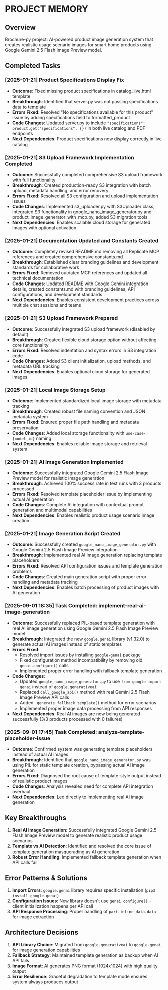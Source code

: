 # PROJECT MEMORY

## Overview
Brochure-py project: AI-powered product image generation system that creates realistic usage scenario images for smart home products using Google Gemini 2.5 Flash Image Preview model.

## Completed Tasks

### [2025-01-21] Product Specifications Display Fix
- **Outcome**: Fixed missing product specifications in catalog_live.html template
- **Breakthrough**: Identified that server.py was not passing specifications data to template
- **Errors Fixed**: Resolved "No specifications available for this product" issue by adding specifications field to formatted_product
- **Code Changes**: Updated server.py to include `"specifications": product.get("specifications", {})` in both live catalog and PDF endpoints
- **Next Dependencies**: Product specifications now display correctly in live catalog

### [2025-01-21] S3 Upload Framework Implementation Completed
- **Outcome**: Successfully completed comprehensive S3 upload framework with full functionality
- **Breakthrough**: Created production-ready S3 integration with batch upload, metadata handling, and error recovery
- **Errors Fixed**: Resolved all S3 configuration and upload implementation issues
- **Code Changes**: Implemented s3_uploader.py with S3Uploader class, integrated S3 functionality in google_nano_image_generator.py and product_image_generator_with_mcp.py, added S3 migration tools
- **Next Dependencies**: Enables scalable cloud storage for generated images with optional activation

### [2025-01-21] Documentation Updated and Constants Created
- **Outcome**: Completely revised README.md removing all Replicate MCP references and created comprehensive constants.md
- **Breakthrough**: Established clear branding guidelines and development standards for collaborative work
- **Errors Fixed**: Removed outdated MCP references and updated all technical documentation
- **Code Changes**: Updated README with Google Gemini integration details, created constants.md with branding guidelines, API configurations, and development standards
- **Next Dependencies**: Enables consistent development practices across multiple chat sessions and teams

### [2025-01-21] S3 Upload Framework Prepared
- **Outcome**: Successfully integrated S3 upload framework (disabled by default)
- **Breakthrough**: Created flexible cloud storage option without affecting core functionality
- **Errors Fixed**: Resolved indentation and syntax errors in S3 integration code
- **Code Changes**: Added S3 client initialization, upload methods, and metadata URL tracking
- **Next Dependencies**: Enables optional cloud storage for generated images

### [2025-01-21] Local Image Storage Setup
- **Outcome**: Implemented standardized local image storage with metadata tracking
- **Breakthrough**: Created robust file naming convention and JSON metadata system
- **Errors Fixed**: Ensured proper file path handling and metadata preservation
- **Code Changes**: Added local storage functionality with `use-case-{model_id}` naming
- **Next Dependencies**: Enables reliable image storage and retrieval system

### [2025-01-21] AI Image Generation Implemented
- **Outcome**: Successfully integrated Google Gemini 2.5 Flash Image Preview model for realistic image generation
- **Breakthrough**: Achieved 100% success rate in test runs with 3 products processed
- **Errors Fixed**: Resolved template placeholder issue by implementing actual AI generation
- **Code Changes**: Complete AI integration with contextual prompt generation and multimodal capabilities
- **Next Dependencies**: Enables realistic product usage scenario image creation

### [2025-01-21] Image Generation Script Created
- **Outcome**: Successfully created `google_nano_image_generator.py` with Google Gemini 2.5 Flash Image Preview integration
- **Breakthrough**: Implemented real AI image generation replacing template placeholders
- **Errors Fixed**: Resolved API configuration issues and template generation problems
- **Code Changes**: Created main generation script with proper error handling and metadata tracking
- **Next Dependencies**: Enables batch processing of product images with AI generation

### [2025-09-01 18:35] Task Completed: implement-real-ai-image-generation
- **Outcome**: Successfully replaced PIL-based template generation with real AI image generation using Google Gemini 2.5 Flash Image Preview model
- **Breakthrough**: Integrated the new `google.genai` library (v1.32.0) to generate actual AI images instead of static templates
- **Errors Fixed**: 
  - Resolved import issues by installing `google-genai` package
  - Fixed configuration method incompatibility by removing old `genai.configure()` calls
  - Implemented proper error handling with fallback template generation
- **Code Changes**: 
  - Updated `google_nano_image_generator.py` to use `from google import genai` instead of `google.generativeai`
  - Replaced `call_google_api()` method with real Gemini 2.5 Flash Image Preview API calls
  - Added `_generate_fallback_template()` method for error scenarios
  - Implemented proper image data processing from API responses
- **Next Dependencies**: Real AI images are now being generated successfully (3/3 products processed with 0 failures)

### [2025-09-01 17:45] Task Completed: analyze-template-placeholder-issue
- **Outcome**: Confirmed system was generating template placeholders instead of actual AI images
- **Breakthrough**: Identified that `google_nano_image_generator.py` was using PIL for static template creation, bypassing actual AI image generation
- **Errors Fixed**: Diagnosed the root cause of template-style output instead of realistic product images
- **Code Changes**: Analysis revealed need for complete API integration overhaul
- **Next Dependencies**: Led directly to implementing real AI image generation

## Key Breakthroughs

1. **Real AI Image Generation**: Successfully integrated Google Gemini 2.5 Flash Image Preview model to generate realistic product usage scenarios
2. **Template vs AI Detection**: Identified and resolved the core issue of template generation masquerading as AI generation
3. **Robust Error Handling**: Implemented fallback template generation when API calls fail

## Error Patterns & Solutions

1. **Import Errors**: `google.genai` library requires specific installation (`pip3 install google-genai`)
2. **Configuration Issues**: New library doesn't use `genai.configure()` - client initialization happens per API call
3. **API Response Processing**: Proper handling of `part.inline_data.data` for image extraction

## Architecture Decisions

1. **API Library Choice**: Migrated from `google.generativeai` to `google.genai` for image generation capabilities
2. **Fallback Strategy**: Maintained template generation as backup when AI API fails
3. **Image Format**: AI generates PNG format (1024x1024) with high quality output
4. **Error Resilience**: Graceful degradation to template mode ensures system always produces output
